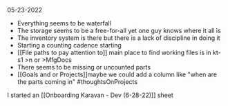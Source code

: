 05-23-2022
+ Everything seems to be waterfall
+ The storage seems to be a free-for-all yet one guy knows where it all is
+ The inventory system is there but there is a lack of discipline in doing it
+ Starting a counting cadence starting
+ [[File paths to pay attention to]] main place to find working files is in kt-s1 >n or >MfgDocs
+ There seems to be missing or uncounted parts
+ [[Goals and or Projects]]maybe we could add a column like "when are the parts coming in" #thoughtsOnProjects 


I started an [[Onboarding Karavan - Dev (6-28-22)]] sheet